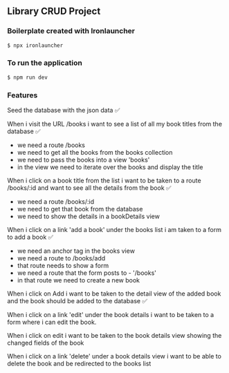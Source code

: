 ## Library CRUD Project

### Boilerplate created with Ironlauncher
```bash
$ npx ironlauncher
```

### To run the application
```bash
$ npm run dev
```

### Features

Seed the database with the json data ✅

When i visit the URL /books i want to see a list of all my book titles from the database ✅
- we need a route /books
- we need to get all the books from the books collection
- we need to pass the books into a view 'books'
- in the view we need to iterate over the books and display the title

When i click on a book title from the list i want to be taken to a route /books/:id and want to see all the details from the book ✅
- we need a route /books/:id
- we need to get that book from the database
- we need to show the details in a bookDetails view


When i click on a link 'add a book' under the books list i am taken to a form to add a book ✅
- we need an anchor tag in the books view
- we need a route to /books/add
- that route needs to show a form
- we need a route that the form posts to - '/books'
- in that route we need to create a new book

When i click on Add i want to be taken to the detail view of the added book and the book should be added to the database ✅


When i click on a link 'edit' under the book details i want to be taken to a form where i can edit the book.

When i click on edit i want to be taken to the book details view showing the changed fields of the book

When i click on a link 'delete' under a book details view i want to be able to delete the book and be redirected to the books list
